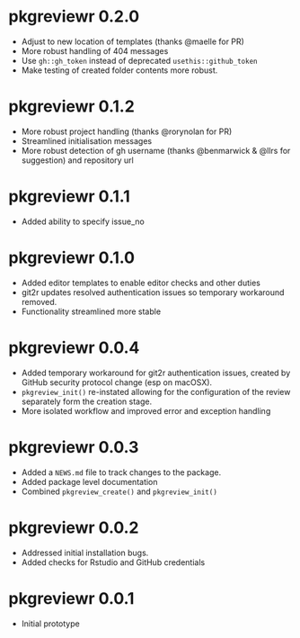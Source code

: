 # pkgreviewr 0.2.0

* Adjust to new location of templates (thanks @maelle for PR)
* More robust handling of 404 messages
* Use `gh::gh_token` instead of deprecated `usethis::github_token`
* Make testing of created folder contents more robust.

# pkgreviewr 0.1.2

* More robust project handling (thanks @rorynolan for PR)
* Streamlined initialisation messages
* More robust detection of gh username (thanks @benmarwick & @llrs for suggestion) and repository url

# pkgreviewr 0.1.1

* Added ability to specify issue_no


# pkgreviewr 0.1.0

* Added editor templates to enable editor checks and other duties
* git2r updates resolved authentication issues so temporary workaround removed.
* Functionality streamlined more stable

# pkgreviewr 0.0.4

* Added temporary workaround for git2r authentication issues, created by GitHub security protocol change (esp on macOSX).
* `pkgreview_init()` re-instated allowing for the configuration of the review separately form the creation stage.
* More isolated workflow and improved error and exception handling



# pkgreviewr 0.0.3

* Added a `NEWS.md` file to track changes to the package.
* Added package level documentation
* Combined `pkgreview_create()` and `pkgreview_init()`


# pkgreviewr 0.0.2

* Addressed initial installation bugs.
* Added checks for Rstudio and GitHub credentials


# pkgreviewr 0.0.1

* Initial prototype

